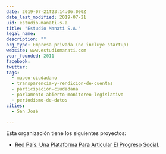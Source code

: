 ```yaml
---
date: 2019-07-21T23:14:06.000Z
date_last_modified: 2019-07-21
uid: estudio-manati-s-a
title: "Estudio Manatí S.A."
legal_name: 
description: ""
org_type: Empresa privada (no incluye startup)
website: www.estudiomanati.com
year_founded: 2011
facebook: 
twitter: 
tags:
  - mapeo-ciudadano
  - transparencia-y-rendicion-de-cuentas
  - participación-ciudadana
  - parlamento-abierto-monitoreo-legislativo
  - periodismo-de-datos
cities: 
  - San José

---
```


Esta organización tiene los siguientes proyectos:

- [Red País. Una Plataforma Para Articular El Progreso Social.](/i/red-pais-una-plataforma-para-articular-el-progreso-social.html)

